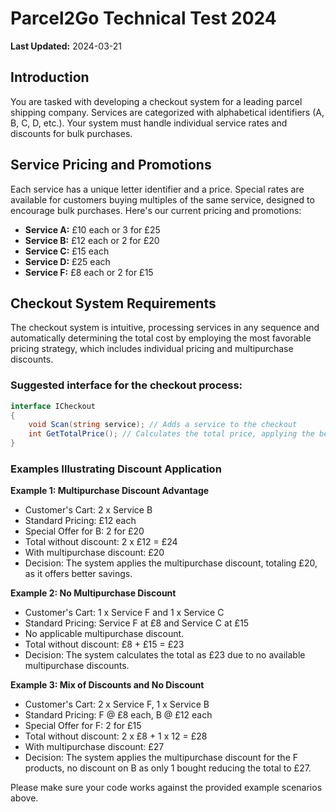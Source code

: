# Parcel2Go Technical Test 2024
**Last Updated:** 2024-03-21

## Introduction
You are tasked with developing a checkout system for a leading parcel shipping company. Services are categorized with alphabetical identifiers (A, B, C, D, etc.). Your system must handle individual service rates and discounts for bulk purchases.

## Service Pricing and Promotions
Each service has a unique letter identifier and a price. Special rates are available for customers buying multiples of the same service, designed to encourage bulk purchases. Here's our current pricing and promotions:

- **Service A:** £10 each or 3 for £25
- **Service B:** £12 each or 2 for £20
- **Service C:** £15 each
- **Service D:** £25 each
- **Service F:** £8 each or 2 for £15

## Checkout System Requirements
The checkout system is intuitive, processing services in any sequence and automatically determining the total cost by employing the most favorable pricing strategy, which includes individual pricing and multipurchase discounts.

### Suggested interface for the checkout process:
```csharp
interface ICheckout
{
    void Scan(string service); // Adds a service to the checkout
    int GetTotalPrice(); // Calculates the total price, applying the best discount option
}
```

### Examples Illustrating Discount Application

**Example 1: Multipurchase Discount Advantage**
- Customer's Cart: 2 x Service B
- Standard Pricing: £12 each
- Special Offer for B: 2 for £20
- Total without discount: 2 x £12 = £24
- With multipurchase discount: £20
- Decision: The system applies the multipurchase discount, totaling £20, as it offers better savings.

**Example 2: No Multipurchase Discount**
- Customer's Cart: 1 x Service F and 1 x Service C
- Standard Pricing: Service F at £8 and Service C at £15
- No applicable multipurchase discount.
- Total without discount: £8 + £15 = £23
- Decision: The system calculates the total as £23 due to no available multipurchase discounts.

**Example 3: Mix of Discounts and No Discount**
- Customer's Cart: 2 x Service F, 1 x Service B
- Standard Pricing: F @ £8 each, B @ £12 each
- Special Offer for F: 2 for £15
- Total without discount: 2 x £8 + 1 x 12 = £28
- With multipurchase discount: £27
- Decision: The system applies the multipurchase discount for the F products, no discount on B as only 1 bought reducing the total to £27.

Please make sure your code works against the provided example scenarios above.
